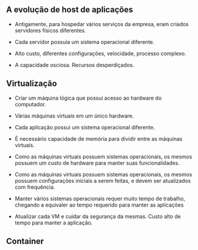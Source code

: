 ## A evolução de host de aplicações

* Antigamente, para hospedar vários serviços da empresa, eram criados servidores físicos diferentes. 

* Cada servidor possuía um sistema operacional diferente. 

* Alto custo, diferentes configurações, velocidade, processo complexo. 

* A capacidade osciosa. Recursos desperdiçados.

## Virtualização

* Criar um máquina lógica que possui acesso ao hardware do computador.

* Várias máquinas virtuais em um único hardware.

* Cada aplicação possui um sistema operacional diferente. 

* É necessário capacidade de memória para dividir entre as máquinas virtuais.

* Como as máquinas virtuais possuem sistemas operacionais, os mesmos possuem um custo de hardware para manter suas funcionalidades.

* Como as máquinas virtuais possuem sistemas operacionais, os mesmos possuem configurações iniciais a serem feitas, e devem ser atualizados com frequência.

* Manter vários sistemas operacionais requer muito tempo de trabalho, chegando a equivaler ao tempo requerido para manter as aplicações

* Atualizar cada VM e cuidar da segurança da mesmas. Custo alto de tempo para manter a aplicação. 

## Container

